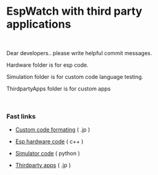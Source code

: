 # EspWatch with third party applications

<br />

Dear developers.. please write helpful commit messages.

Hardware folder is for esp code.

Simulation folder is for custom code language testing.

ThirdpartyApps folder is for custom apps

<br />

### Fast links
- [Custom code formating](./CustomCodeFormat.md) ( .jp )

- [Esp hardware code](./Hardware/EspWatch) ( c++ )

- [Simulator code](./Simulation) ( python )

- [Thirdparty apps](./ThirdpartyApps) ( .jp )